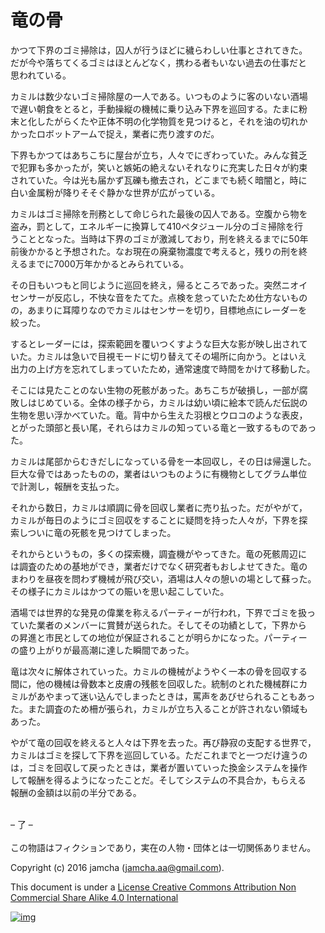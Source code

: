 # 竜の骨

かつて下界のゴミ掃除は，囚人が行うほどに穢らわしい仕事とされてきた。  
だが今や落ちてくるゴミはほとんどなく，携わる者もいない過去の仕事だと  
思われている。  

カミルは数少ないゴミ掃除屋の一人である。いつものように客のいない酒場  
で遅い朝食をとると，手動操縦の機械に乗り込み下界を巡回する。たまに粉  
末と化したがらくたや正体不明の化学物質を見つけると，それを油の切れか  
かったロボットアームで捉え，業者に売り渡すのだ。  

下界もかつてはあちこちに屋台が立ち，人々でにぎわっていた。みんな貧乏  
で犯罪も多かったが，笑いと嫉妬の絶えないそれなりに充実した日々が約束  
されていた。今は光も届かず瓦礫も撤去され，どこまでも続く暗闇と，時に  
白い金属粉が降りそそぐ静かな世界が広がっている。  

カミルはゴミ掃除を刑務として命じられた最後の囚人である。空腹から物を  
盗み，罰として，エネルギーに換算して410ペタジュール分のゴミ掃除を行  
うこととなった。当時は下界のゴミが激減しており，刑を終えるまでに50年  
前後かかると予想された。なお現在の廃棄物濃度で考えると，残りの刑を終  
えるまでに7000万年かかるとみられている。  

その日もいつもと同じように巡回を終え，帰るところであった。突然ニオイ  
センサーが反応し，不快な音をたてた。点検を怠っていたため仕方ないもの  
の，あまりに耳障りなのでカミルはセンサーを切り，目標地点にレーダーを  
絞った。  

するとレーダーには，探索範囲を覆いつくすような巨大な影が映し出されて  
いた。カミルは急いで目視モードに切り替えてその場所に向かう。とはいえ  
出力の上げ方を忘れてしまっていたため，通常速度で時間をかけて移動した。  

そこには見たことのない生物の死骸があった。あちこちが破損し，一部が腐  
敗しはじめている。全体の様子から，カミルは幼い頃に絵本で読んだ伝説の  
生物を思い浮かべていた。竜。背中から生えた羽根とウロコのような表皮，  
とがった頭部と長い尾，それらはカミルの知っている竜と一致するものであっ  
た。  

カミルは尾部からむきだしになっている骨を一本回収し，その日は帰還した。  
巨大な骨ではあったものの，業者はいつものように有機物としてグラム単位  
で計測し，報酬を支払った。  

それから数日，カミルは順調に骨を回収し業者に売り払った。だがやがて，  
カミルが毎日のようにゴミ回収をすることに疑問を持った人々が，下界を探  
索しついに竜の死骸を見つけてしまった。  

それからというもの，多くの探索機，調査機がやってきた。竜の死骸周辺に  
は調査のための基地ができ，業者だけでなく研究者もおしよせてきた。竜の  
まわりを昼夜を問わず機械が飛び交い，酒場は人々の憩いの場として蘇った。  
その様子にカミルはかつての賑いを思い起こしていた。  

酒場では世界的な発見の偉業を称えるパーティーが行われ，下界でゴミを扱っ  
ていた業者のメンバーに賞賛が送られた。そしてその功績として，下界から  
の昇進と市民としての地位が保証されることが明らかになった。パーティー  
の盛り上がりが最高潮に達した瞬間であった。  

竜は次々に解体されていった。カミルの機械がようやく一本の骨を回収する  
間に，他の機械は骨数本と皮膚の残骸を回収した。統制のとれた機械群にカ  
ミルがあやまって迷い込んでしまったときは，罵声をあびせられることもあっ  
た。また調査のため柵が張られ，カミルが立ち入ることが許されない領域も  
あった。  

やがて竜の回収を終えると人々は下界を去った。再び静寂の支配する世界で，  
カミルはゴミを探して下界を巡回している。ただこれまでと一つだけ違うの  
は，ゴミを回収して戻ったときは，業者が置いていった換金システムを操作  
して報酬を得るようになったことだ。そしてシステムの不具合か，もらえる  
報酬の金額は以前の半分である。  

<br>  
&#x2013; 了 &#x2013;  

<br>  
<br>  
この物語はフィクションであり，実在の人物・団体とは一切関係ありません。  

Copyright (c) 2016 jamcha (jamcha.aa@gmail.com).  

This document is under a [License Creative Commons Attribution Non Commercial Share Alike 4.0 International](http://creativecommons.org/licenses/by-nc-sa/4.0/deed)  

[![img](http://i.creativecommons.org/l/by-nc-sa/3.0/80x15.png)](http://creativecommons.org/licenses/by-nc-sa/4.0/deed)